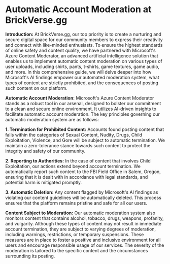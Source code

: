 # Automatic Account Moderation at BrickVerse.gg

**Introduction:** At BrickVerse.gg, our top priority is to create a nurturing and secure digital space for our community members to express their creativity and connect with like-minded enthusiasts. To ensure the highest standards of online safety and content quality, we have partnered with Microsoft's Azure Content Moderator, an advanced artificial intelligence solution that enables us to implement automatic content moderation on various types of user uploads, including shirts, pants, t-shirts, game textures, game audio, and more. In this comprehensive guide, we will delve deeper into how Microsoft's AI findings empower our automated moderation system, what types of content are strictly prohibited, and the consequences of posting such content on our platform.

**Automatic Account Moderation:** Microsoft's Azure Content Moderator stands as a robust tool in our arsenal, designed to bolster our commitment to a clean and secure online environment. It utilizes AI-driven insights to facilitate automatic account moderation. The key principles governing our automatic moderation system are as follows:

**1. Termination for Prohibited Content:** Accounts found posting content that falls within the categories of Sexual Content, Nudity, Drugs, Child Exploitation, Violence, and Gore will be subject to automatic termination. We maintain a zero-tolerance stance towards such content to protect the integrity and safety of our community.

**2. Reporting to Authorities:** In the case of content that involves Child Exploitation, our actions extend beyond account termination. We automatically report such content to the FBI Field Office in Salem, Oregon, ensuring that it is dealt with in accordance with legal standards, and potential harm is mitigated promptly.

**3. Automatic Deletion:** Any content flagged by Microsoft's AI findings as violating our content guidelines will be automatically deleted. This process ensures that the platform remains pristine and safe for all our users.

**Content Subject to Moderation:** Our automatic moderation system also monitors content that contains alcohol, tobacco, drugs, weapons, profanity, and vulgarity. Although these types of content may not result in immediate account termination, they are subject to varying degrees of moderation, including warnings, restrictions, or temporary suspensions. These measures are in place to foster a positive and inclusive environment for all users and encourage responsible usage of our services. The severity of the moderation is tailored to the specific content and the circumstances surrounding its posting.
